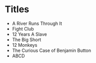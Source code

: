# Titles

- A River Runs Through It
- Fight Club
- 12 Years A Slave
- The Big Short
- 12 Monkeys
- The Curious Case of Benjamin Button
- ABCD
